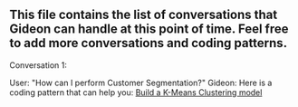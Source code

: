 ## This file contains the list of conversations that Gideon can handle at this point of time. Feel free to add more conversations and coding patterns.

Conversation 1:

User: "How can I perform Customer Segmentation?"
Gideon: Here is a coding pattern that can help you: [Build a K-Means Clustering model](ml-code-patterns/model-training/customer_segmentation_plotly)
